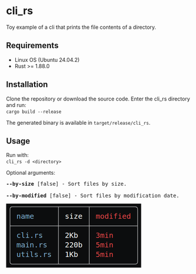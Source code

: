# cli_rs
Toy example of a cli that prints the file contents of a directory.

## Requirements
- Linux OS (Ubuntu 24.04.2)
- Rust >= 1.88.0

## Installation
Clone the repository or download the source code. Enter the cli_rs directory and run:<br>
`cargo build --release`

The generated binary is available in `target/release/cli_rs`.

## Usage
Run with:<br>
`cli_rs -d <directory>`

Optional arguments:
<pre>
<b>--by-size</b> [false] - Sort files by size.

<b>--by-modified</b> [false] - Sort files by modification date.
</pre>

![image](https://github.com/OscarAspelin95/cli_rs/blob/main/assets/example.png)
